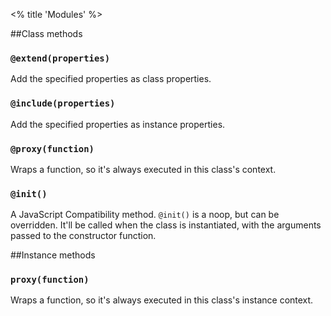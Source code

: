 <% title 'Modules' %>

##Class methods

### `@extend(properties)`

Add the specified properties as class properties.

### `@include(properties)`

Add the specified properties as instance properties.

### `@proxy(function)`

Wraps a function, so it's always executed in this class's context.

### `@init()`

A JavaScript Compatibility method. `@init()` is a noop, but can be overridden. It'll be called when the class is instantiated, with the arguments passed to the constructor function. 

##Instance methods

### `proxy(function)`

Wraps a function, so it's always executed in this class's instance context.
